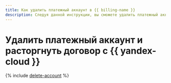 ```yaml
---
title: Как удалить платежный аккаунт в {{ billing-name }}
description: Следуя данной инструкции, вы сможете удалить платежный аккаунт.
---
```


# Удалить платежный аккаунт и расторгнуть договор с {{ yandex-cloud }}

{% include [delete-account](../../_includes/billing/billing-delete-account.md) %}
